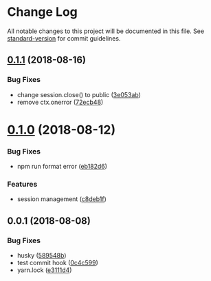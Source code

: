 # Change Log

All notable changes to this project will be documented in this file. See [standard-version](https://github.com/conventional-changelog/standard-version) for commit guidelines.

<a name="0.1.1"></a>
## [0.1.1](https://github.com/36node/whisper/compare/v0.1.0...v0.1.1) (2018-08-16)


### Bug Fixes

* change session.close() to public ([3e053ab](https://github.com/36node/whisper/commit/3e053ab))
* remove ctx.onerror ([72ecb48](https://github.com/36node/whisper/commit/72ecb48))



<a name="0.1.0"></a>
# [0.1.0](https://github.com/36node/whisper/compare/v0.0.1...v0.1.0) (2018-08-12)


### Bug Fixes

* npm run format error ([eb182d6](https://github.com/36node/whisper/commit/eb182d6))


### Features

* session management ([c8deb1f](https://github.com/36node/whisper/commit/c8deb1f))



<a name="0.0.1"></a>
## 0.0.1 (2018-08-08)


### Bug Fixes

* husky ([589548b](https://github.com/36node/whisper/commit/589548b))
* test commit hook ([0c4c599](https://github.com/36node/whisper/commit/0c4c599))
* yarn.lock ([e3111d4](https://github.com/36node/whisper/commit/e3111d4))
